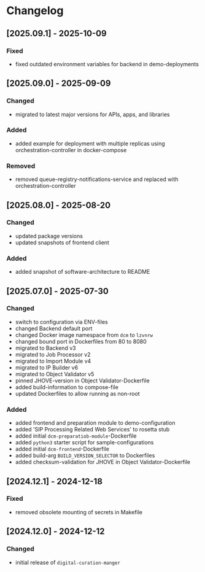 # Changelog

## [2025.09.1] - 2025-10-09

### Fixed

- fixed outdated environment variables for backend in demo-deployments

## [2025.09.0] - 2025-09-09

### Changed

- migrated to latest major versions for APIs, apps, and libraries

### Added

- added example for deployment with multiple replicas using orchestration-controller in docker-compose

### Removed

- removed queue-registry-notifications-service and replaced with orchestration-controller

## [2025.08.0] - 2025-08-20

### Changed

- updated package versions
- updated snapshots of frontend client

### Added

- added snapshot of software-architecture to README

## [2025.07.0] - 2025-07-30

### Changed

- switch to configuration via ENV-files
- changed Backend default port
- changed Docker image namespace from `dcm` to `lzvnrw`
- changed bound port in Dockerfiles from 80 to 8080
- migrated to Backend v3
- migrated to Job Processor v2
- migrated to Import Module v4
- migrated to IP Builder v6
- migrated to Object Validator v5
- pinned JHOVE-version in Object Validator-Dockerfile
- added build-information to compose-file
- updated Dockerfiles to allow running as non-root

### Added

- added frontend and preparation module to demo-configuration
- added 'SIP Processing Related Web Services' to rosetta stub
- added initial `dcm-preparatiob-module`-Dockerfile
- added `python3` starter script for sample-configurations
- added initial `dcm-frontend`-Dockerfile
- added build-arg `BUILD_VERSION_SELECTOR` to Dockerfiles
- added checksum-validation for JHOVE in Object Validator-Dockerfile

## [2024.12.1] - 2024-12-18

### Fixed

- removed obsolete mounting of secrets in Makefile

## [2024.12.0] - 2024-12-12

### Changed

- initial release of `digital-curation-manger`
